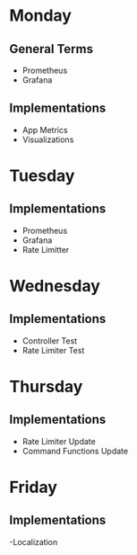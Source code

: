 # Monday

## General Terms
- Prometheus
- Grafana

## Implementations
- App Metrics
- Visualizations 

# Tuesday

## Implementations
- Prometheus
- Grafana
- Rate Limitter

# Wednesday

## Implementations
- Controller Test
- Rate Limiter Test

# Thursday

## Implementations 
- Rate Limiter Update
- Command Functions Update

# Friday

## Implementations
-Localization